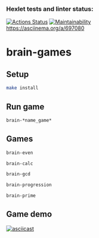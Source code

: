 ### Hexlet tests and linter status:
[![Actions Status](https://github.com/Raition/fullstack-javascript-project-lvl1/actions/workflows/hexlet-check.yml/badge.svg)](https://github.com/Raition/fullstack-javascript-project-lvl1/actions)
[![Maintainability](https://api.codeclimate.com/v1/badges/ff37901133a9add90cd0/maintainability)](https://codeclimate.com/github/Raition/fullstack-javascript-project-lvl1/maintainability)  
https://asciinema.org/a/697080
# brain-games

## Setup

```bash
make install
```

## Run game

```bash
brain-*name_game*
```

## Games
```bash
brain-even
```
```bash
brain-calc
```
```bash
brain-gcd
```
```bash
brain-progression
```
```bash
brain-prime
```

## Game demo

[![asciicast](https://asciinema.org/a/697080.svg)](https://asciinema.org/a/697080)